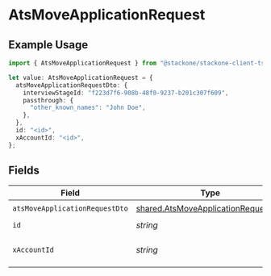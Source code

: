 # AtsMoveApplicationRequest

## Example Usage

```typescript
import { AtsMoveApplicationRequest } from "@stackone/stackone-client-ts/sdk/models/operations";

let value: AtsMoveApplicationRequest = {
  atsMoveApplicationRequestDto: {
    interviewStageId: "f223d7f6-908b-48f0-9237-b201c307f609",
    passthrough: {
      "other_known_names": "John Doe",
    },
  },
  id: "<id>",
  xAccountId: "<id>",
};
```

## Fields

| Field                                                                                             | Type                                                                                              | Required                                                                                          | Description                                                                                       |
| ------------------------------------------------------------------------------------------------- | ------------------------------------------------------------------------------------------------- | ------------------------------------------------------------------------------------------------- | ------------------------------------------------------------------------------------------------- |
| `atsMoveApplicationRequestDto`                                                                    | [shared.AtsMoveApplicationRequestDto](../../../sdk/models/shared/atsmoveapplicationrequestdto.md) | :heavy_check_mark:                                                                                | N/A                                                                                               |
| `id`                                                                                              | *string*                                                                                          | :heavy_check_mark:                                                                                | N/A                                                                                               |
| `xAccountId`                                                                                      | *string*                                                                                          | :heavy_check_mark:                                                                                | The account identifier                                                                            |